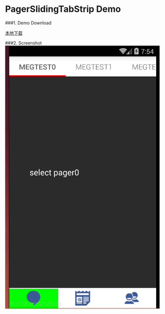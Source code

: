 PagerSlidingTabStrip Demo
====================
###1. Demo Download
  
[本地下载](apk/pager-sliding-tab-strip-demo-ayyb1988.apk?raw=true "点击下载到本地")  

###2. Screenshot
![Screenshot](apk/pager-sliding-tab-strip-demo-ayyb1988.gif)  
